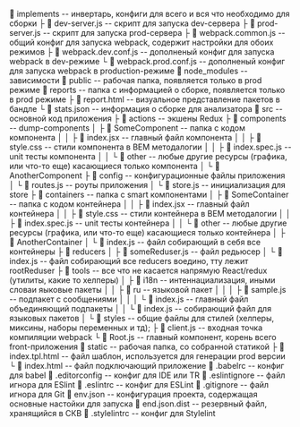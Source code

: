 📂 implements -- инвертарь, конфиги для всего и вся что необходимо для сборки
 ├ 📄 dev-server.js -- скрипт для запуска dev-сервера
 ├ 📄 prod-server.js -- скрипт для запуска prod-сервера
 ├ 📄 webpack.common.js -- общий конфиг для запуска webpack, содержит настройки для обоих режимов
 ├ 📄 webpack.dev.conf.js -- дополненый конфиг для запуска webpack в dev-режиме
 └ 📄 webpack.prod.conf.js -- дополненый конфиг для запуска webpack в production-режиме
📂 node_modules -- зависимости
📂 public -- рабочая папка, появляется только в prod режиме
📂 reports -- папка c информацией о сборке, появляется только в prod режиме
 ├ 📄 report.html -- визуальное представление пакетов в бандле
 └ 📄 stats.json -- информация о сборке для анализатора
📂 src -- основной код приложения
 ├ 📂 actions -- экшены Redux
 ├ 📂 components -- dump-components
 │ ├ 📂 SomeComponent -- папка с кодом компонента
 │ │ ├ 📄 index.jsx -- главный файл компонента
 │ │ ├ 📄 style.css -- стили компонента в BEM методалогии
 │ │ ├ 📄 index.spec.js -- unit тесты компонента
 │ │ └ 📄 other -- любые другие ресурсы (графика, или что-то еще) касающиеся только компонента
 │ └ 📂 AnotherComponent
 ├ 📂 config -- конфигурационные файлы приложения
 │ └ 📄 routes.js -- роуты приложения
 │ └ 📄 store.js -- инициализация для store
 ├ 📂 containers -- папка с smart компонентами
 │ ├ 📂 SomeContainer -- папка с кодом контейнера
 │ │ ├ 📄 index.jsx -- главный файл контейнера
 │ │ ├ 📄 style.css -- стили контейнера в BEM методалогии
 │ │ ├ 📄 index.spec.js -- unit тесты контейнера
 │ │ └ 📄 other -- любые другие ресурсы (графика, или что-то еще) касающиеся только контейнера
 │ ├ 📂 AnotherContainer
 │ └ 📄 index.js -- файл собирающий в себя все контейнеры
 ├ 📂 reducers
 │ ├ 📄 someReduser.js -- файл редьюсер
 │ └ 📄 index.js -- файл собирающий все reducers воедино, тту лежит rootReduser
 ├ 📂 tools -- все что не касается напрямую React/redux (утилиты, какие то хелперы)
 │ ├ 📂 i18n -- интеннациализация, иными словаи яыковые пакеты
 │ │ ├ 📂 ru -- языковой пакет
 │ │ │ ├ 📄 sample.js -- подпакет с сообщениями
 │ │ │ └ 📄 index.js -- главный файл объединяющий подпакеты
 │ │ └ 📄 index.js -- собирающий файл для языковых пакетов
 │ └ 📂 styles -- общие файлы для стилей (хелперы, миксины, наборы переменных и тд);
 ├ 📄 client.js -- входная точка компиляции webpack
 └ 📄 Root.js -- главный компонент, корень всего front-приложения
📂 static -- рабочая папка, со собранной статикой
 ├ 📄 index.tpl.html -- файл шаблон, используется для генерации prod версии
 └ 📄 index.html -- файл подключающий приложение
📄 .babelrc -- конфиг для babel
📄 .editorconfig -- конфиг для IDE или TR
📄 .eslintignore -- файл игнора для ESlint
📄 .eslintrc -- конфиг для ESLint
📄 .gitignore -- файл игнора для Git
📄 env.json -- конфигурация проекта, содержащая основные настойки для запуска
📄 end.json.dist -- резервный файл, хранящийся в СКВ
📄 .stylelintrc -- конфиг для Stylelint
